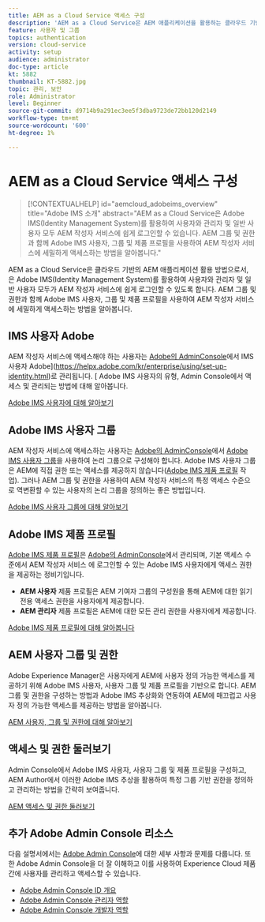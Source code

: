 ```yaml
---
title: AEM as a Cloud Service 액세스 구성
description: 'AEM as a Cloud Service은 AEM 애플리케이션을 활용하는 클라우드 기반의 방법으로서, 이와 같이 는 Adobe IMS(Identity Management System)를 활용하여 사용자와 관리자 및 일반 사용자 모두를 AEM 작성자 서비스에 쉽게 로그인할 수 있도록 합니다. AEM 그룹 및 권한과 함께 Adobe IMS 사용자, 사용자 그룹 및 제품 프로필을 모두 사용하여 AEM 작성자에 대한 특정 액세스 권한을 제공하는 방법을 알아봅니다.  '
feature: 사용자 및 그룹
topics: authentication
version: cloud-service
activity: setup
audience: administrator
doc-type: article
kt: 5882
thumbnail: KT-5882.jpg
topic: 관리, 보안
role: Administrator
level: Beginner
source-git-commit: d9714b9a291ec3ee5f3dba9723de72bb120d2149
workflow-type: tm+mt
source-wordcount: '600'
ht-degree: 1%

---
```



# AEM as a Cloud Service 액세스 구성

>[!CONTEXTUALHELP]
>id="aemcloud_adobeims_overview"
>title="Adobe IMS 소개"
>abstract="AEM as a Cloud Service은 Adobe IMS(Identity Management System)를 활용하여 사용자와 관리자 및 일반 사용자 모두 AEM 작성자 서비스에 쉽게 로그인할 수 있습니다. AEM 그룹 및 권한과 함께 Adobe IMS 사용자, 그룹 및 제품 프로필을 사용하여 AEM 작성자 서비스에 세밀하게 액세스하는 방법을 알아봅니다."

AEM as a Cloud Service은 클라우드 기반의 AEM 애플리케이션 활용 방법으로서, 은 Adobe IMS(Identity Management System)를 활용하여 사용자와 관리자 및 일반 사용자 모두가 AEM 작성자 서비스에 쉽게 로그인할 수 있도록 합니다. AEM 그룹 및 권한과 함께 Adobe IMS 사용자, 그룹 및 제품 프로필을 사용하여 AEM 작성자 서비스에 세밀하게 액세스하는 방법을 알아봅니다.

## IMS 사용자 Adobe

AEM 작성자 서비스에 액세스해야 하는 사용자는 [Adobe의 AdminConsole](https://adminconsole.adobe.com)에서 IMS 사용자 Adobe](https://helpx.adobe.com/kr/enterprise/using/set-up-identity.html)로 관리됩니다. [ Adobe IMS 사용자의 유형, Admin Console에서 액세스 및 관리되는 방법에 대해 알아봅니다.

[Adobe IMS 사용자에 대해 알아보기](./adobe-ims-users.md)

## Adobe IMS 사용자 그룹

AEM 작성자 서비스에 액세스하는 사용자는 [Adobe의 AdminConsole](https://adminconsole.adobe.com)에서 [Adobe IMS 사용자 그룹](https://helpx.adobe.com/enterprise/using/user-groups.html)을 사용하여 논리 그룹으로 구성해야 합니다. Adobe IMS 사용자 그룹은 AEM에 직접 권한 또는 액세스를 제공하지 않습니다([Adobe IMS 제품 프로필](#adobe-ims-product-profiles) 작업). 그러나 AEM 그룹 및 권한을 사용하여 AEM 작성자 서비스의 특정 액세스 수준으로 역변환할 수 있는 사용자의 논리 그룹을 정의하는 좋은 방법입니다.

[Adobe IMS 사용자 그룹에 대해 알아보기](./adobe-ims-user-groups.md)

## Adobe IMS 제품 프로필

[Adobe IMS 제품 프로필](https://helpx.adobe.com/enterprise/using/manage-permissions-and-roles.html)은  [Adobe의 AdminConsole](https://adminconsole.adobe.com)에서 관리되며, 기본 액세스 수준에서 AEM 작성자 서비스 [ ](#adobe-ims-users) 에 로그인할 수 있는 Adobe IMS 사용자에게 액세스 권한을 제공하는 정비기입니다.

+ __AEM 사용자__ 제품 프로필은 AEM 기여자 그룹의 구성원을 통해 AEM에 대한 읽기 전용 액세스 권한을 사용자에게 제공합니다.
+ __AEM 관리자__ 제품 프로필은 AEM에 대한 모든 관리 권한을 사용자에게 제공합니다.

[Adobe IMS 제품 프로필에 대해 알아봅니다](./adobe-ims-product-profiles.md)

## AEM 사용자 그룹 및 권한

Adobe Experience Manager은 사용자에게 AEM에 사용자 정의 가능한 액세스를 제공하기 위해 Adobe IMS 사용자, 사용자 그룹 및 제품 프로필을 기반으로 합니다. AEM 그룹 및 권한을 구성하는 방법과 Adobe IMS 추상화와 연동하여 AEM에 매끄럽고 사용자 정의 가능한 액세스를 제공하는 방법을 알아봅니다.

[AEM 사용자, 그룹 및 권한에 대해 알아보기](./aem-users-groups-and-permissions.md)

## 액세스 및 권한 둘러보기

Admin Console에서 Adobe IMS 사용자, 사용자 그룹 및 제품 프로필을 구성하고, AEM Author에서 이러한 Adobe IMS 추상을 활용하여 특정 그룹 기반 권한을 정의하고 관리하는 방법을 간략히 보여줍니다.

[AEM 액세스 및 권한 둘러보기](./walk-through.md)

## 추가 Adobe Admin Console 리소스

다음 설명서에서는 [Adobe Admin Console](https://adminconsole.adobe.com)에 대한 세부 사항과 문제를 다룹니다. 또한 Adobe Admin Console을 더 잘 이해하고 이를 사용하여 Experience Cloud 제품 간에 사용자를 관리하고 액세스할 수 있습니다.

+ [Adobe Admin Console ID 개요](https://helpx.adobe.com/enterprise/using/identity.html)
+ [Adobe Admin Console 관리자 역할](https://helpx.adobe.com/enterprise/using/admin-roles.html)
+ [Adobe Admin Console 개발자 역할](https://helpx.adobe.com/enterprise/using/manage-developers.html)
